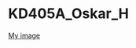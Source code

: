 # KD405A_Oskar_H

[My image](https://github.com/oskarbhansson/KD405A_Oskar_H/blob/master/A7_Oskar_H/img/IMG_0715.jpg)
